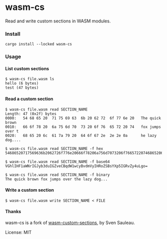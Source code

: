 # wasm-cs

Read and write custom sections in WASM modules.

### Install

```console
cargo install --locked wasm-cs
```

### Usage

#### List custom sections

```console
$ wasm-cs file.wasm ls
hello (6 bytes)
test (47 bytes)
```

#### Read a custom section

```console
$ wasm-cs file.wasm read SECTION_NAME
Length: 47 (0x2f) bytes
0000:   54 68 65 20  71 75 69 63  6b 20 62 72  6f 77 6e 20   The quick brown
0010:   66 6f 78 20  6a 75 6d 70  73 20 6f 76  65 72 20 74   fox jumps over t
0020:   68 65 20 6c  61 7a 79 20  64 6f 67 2e  2e 2e 0a      he lazy dog....
```

```console
$ wasm-cs file.wasm read SECTION_NAME -f hex
54686520717569636b2062726f776e20666f78206a756d7073206f76657220746865206c617a7920646f672e2e2e0a
```

```console
$ wasm-cs file.wasm read SECTION_NAME -f base64
VGhlIHF1aWNrIGJyb3duIGZveCBqdW1wcyBvdmVyIHRoZSBsYXp5IGRvZy4uLgo=
```

```console
$ wasm-cs file.wasm read SECTION_NAME -f binary
The quick brown fox jumps over the lazy dog...
```

#### Write a custom section

```console
$ wasm-cs file.wasm write SECTION_NAME < FILE
```

#### Thanks

wasm-cs is a fork of [wasm-custom-sections], by Sven Sauleau.

[wasm-custom-sections]: https://docs.rs/wasm-custom-section

License: MIT
